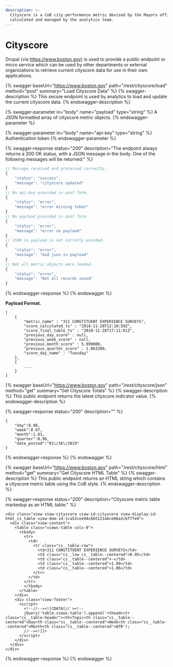 ```yaml
---
description: >-
  Cityscore is a CoB city-performance metric devised by the Mayors office,
  calculated and managed by the analytics team.
---
```


# Cityscore

Drupal (via https://www.boston.gov) is used to provide a public endpoint or micro service which can be used by other departments or external organizations to retrieve current cityscore data for use in their own applications.

{% swagger baseUrl="https://www.boston.gov" path="/rest/cityscore/load" method="post" summary="Load Cityscore Data" %}
{% swagger-description %}
This secure endpoint is used by analytics to load and update the current cityscore data.
{% endswagger-description %}

{% swagger-parameter in="body" name="payload" type="string" %}
A JSON formatted array of cityscore metric objects.
{% endswagger-parameter %}

{% swagger-parameter in="body" name="api-key" type="string" %}
Authentication token
{% endswagger-parameter %}

{% swagger-response status="200" description="The endpoint always returns a 200 OK status, with a JSON message in the body.  One of the following messages will be returned:" %}
```javascript
// Message received and processed correctly.
{
    "status": "success",
    "message": "cityscore updated"
}
// No api-key provided in post form.
{
    "status": "error",
    "message": "error missing token"
}
// No payload provided in post form.
{
    "status": "error",
    "message": "error no payload"
}
// JSON in payload is not corretly encoded.
{
    "status": "error",
    "message": "bad json in payload"
}
// Not all metric objects were loaded.
{
    "status": "error",
    "message": "Not all records saved"
}
```
{% endswagger-response %}
{% endswagger %}

**Payload Format.**

```
[
    {
		"metric_name" : "311 CONSTITUENT EXPERIENCE SURVEYS",
		"score_calculated_ts" : "2018-11-28T12:10:59Z",
		"score_final_table_ts" : "2018-11-28T17:11:01Z",
		"previous_day_score" : null,
		"previous_week_score" : null,
		"previous_month_score" : 5.990000,
		"previous_quarter_score" : 1.063380,
		"score_day_name" : "Tuesday"
	},  
	{
	    ....
	}  
]
```

{% swagger baseUrl="https://www.boston.gov" path="/rest/cityscore/json" method="get" summary="Get Cityscore Totals" %}
{% swagger-description %}
This public endpoint returns the latest cityscore indicator value.
{% endswagger-description %}

{% swagger-response status="200" description="" %}
```
{
    "day":0.98,
    "week":0.97,
    "month":1.01,
    "quarter":0.96,
    "date_posted":"01\/16\/2019"
}
```
{% endswagger-response %}
{% endswagger %}

{% swagger baseUrl="https://www.boston.gov" path="/rest/cityscore/html" method="get" summary="Get Cityscore HTML Table" %}
{% swagger-description %}
This public endpoint returns an HTML string which contains a cityscore metric table using the CoB style.
{% endswagger-description %}

{% swagger-response status="200" description="Cityscore metric table markedup as an HTML table." %}
```
<div class="view view-cityscore view-id-cityscore view-display-id-html_cs_table view-dom-id-1ca52cee94c665121a6ce66a2cbf7fe9">
  <div class="view-content">
    <table class="views-table cols-0">
      <tbody>
        <tr>
          <td>
            <tr class="cs__table-row">
              <td>311 CONSTITUENT EXPERIENCE SURVEYS</td>
              <td class="cs__low cs__table--centered">0.95</td>
              <td class="cs__table--centered">-</td>
              <td class="cs__table--centered">1.99</td>
              <td class="cs__table--centered">1.06</td>
            </tr>
          </td>
        </tr>
        </tbody>
      </table>
    </div>
    <div class="view-footer">
      <script>
        <!--//--><![CDATA[// ><!--
        jQuery('table.views-table').append('<thead><tr class="cs__table-header"><th>Topic<th class="cs__table--centered">Day<th class="cs__table--centered">Week<th class="cs__table--centered">Month<th class="cs__table--centered">QTR');
        //--><!]]>
      </script>    
    </div>
  </div>
</div>
```
{% endswagger-response %}
{% endswagger %}
